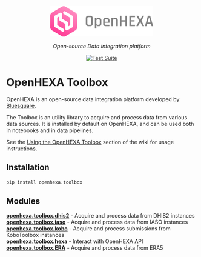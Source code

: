 <div align="center">
   <img alt="OpenHEXA Logo" src="https://raw.githubusercontent.com/BLSQ/openhexa-app/main/hexa/static/img/logo/logo_with_text_grey.svg" height="80">
</div>
<p align="center">
    <em>Open-source Data integration platform</em>
</p>
<p align="center">
   <a href="https://github.com/BLSQ/openhexa-app/actions/workflows/test.yml">
      <img alt="Test Suite" src="https://github.com/BLSQ/openhexa-toolbox/actions/workflows/ci.yml/badge.svg">
   </a>
</p>

OpenHEXA Toolbox
================

OpenHEXA is an open-source data integration platform developed by [Bluesquare](https://bluesquarehub.com).

The Toolbox is an utility library to acquire and process data from various data sources. It is installed by default 
on OpenHEXA, and can be used both in notebooks and in data pipelines.

See the [Using the OpenHEXA Toolbox](https://github.com/BLSQ/openhexa/wiki/Using-the-OpenHEXA-Toolbox) section of the 
wiki for usage instructions.

## Installation

```sh
pip install openhexa.toolbox
```

## Modules

[**openhexa.toolbox.dhis2**](docs/dhis2.md) - Acquire and process data from DHIS2 instances <br>
[**openhexa.toolbox.iaso**](docs/iaso.md) - Acquire and process data from IASO instances <br>
[**openhexa.toolbox.kobo**](docs/kobo.md) - Acquire and process submissions from KoboToolbox instances <br>
[**openhexa.toolbox.hexa**](docs/hexa.md) - Interact with OpenHEXA API
[**openhexa.toolbox.ERA**](openhexa/toolbox/era5/README.md) - Acquire and process data from ERA5